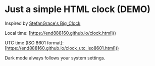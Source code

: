 # Just a simple HTML clock (DEMO)

Inspired by [StefanGrace&#39;s Big_Clock](https://github.com/StefanGrace/Big_Clock)

Local time: [https://end888160.github.io/clock.html]()

UTC time (ISO 8601 format): [https://end888160.github.io/clock_utc_iso8601.html]()


Dark mode always follows your system settings.
